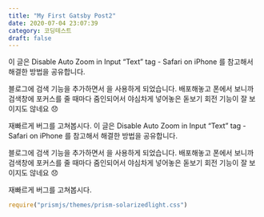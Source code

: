 ```yaml
---
title: "My First Gatsby Post2"
date: 2020-07-04 23:07:39
category: 코딩테스트
draft: false
---
```


이 글은 Disable Auto Zoom in Input “Text” tag - Safari on iPhone 를 참고해서 해결한 방법을 공유합니다.

블로그에 검색 기능을 추가하면서 을 사용하게 되었습니다. 배포해놓고 폰에서 보니까 검색창에 포커스를 줄 때마다 줌인되어서 야심차게 넣어놓은 돋보기 회전 기능이 잘 보이지도 않네요 😞

재빠르게 버그를 고쳐봅시다.
이 글은 Disable Auto Zoom in Input “Text” tag - Safari on iPhone 를 참고해서 해결한 방법을 공유합니다.

블로그에 검색 기능을 추가하면서 을 사용하게 되었습니다. 배포해놓고 폰에서 보니까 검색창에 포커스를 줄 때마다 줌인되어서 야심차게 넣어놓은 돋보기 회전 기능이 잘 보이지도 않네요 😞

재빠르게 버그를 고쳐봅시다.

```js
require("prismjs/themes/prism-solarizedlight.css")
```
